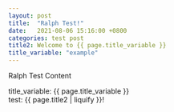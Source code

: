 ```yaml
---
layout: post
title:  "Ralph Test!"
date:   2021-08-06 15:16:00 +0800
categories: test post
title2: Welcome to {{ page.title_variable }}
title_variable: "example"
---
```


Ralph Test Content

title_variable: {{ page.title_variable }}    
test: {{ page.title2 | liquify }}!
<!--more-->

